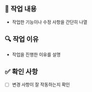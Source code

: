 ## 📝 작업 내용
- 작업한 기능이나 수정 사항을 간단히 나열

## 🔍 작업 이유
- 작업을 진행한 이유를 설명

## ✅ 확인 사항
- [ ] 변경 사항이 잘 작동하는지 확인
